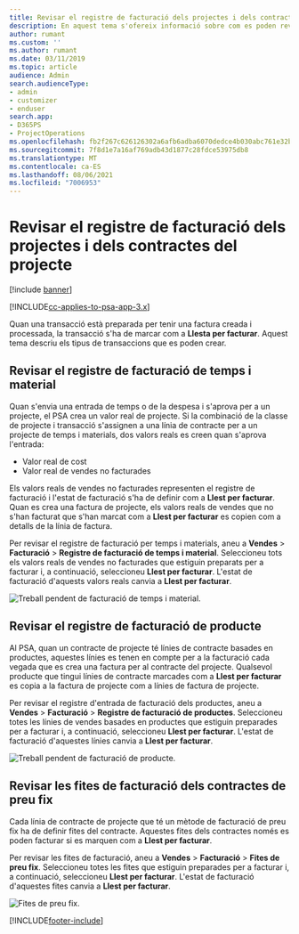 ```yaml
---
title: Revisar el registre de facturació dels projectes i dels contractes del projecte
description: En aquest tema s'ofereix informació sobre com es poden revisar els registres de temps, despeses i productes, i com marcar-los com a preparats per a la facturació.
author: rumant
ms.custom: ''
ms.author: rumant
ms.date: 03/11/2019
ms.topic: article
audience: Admin
search.audienceType:
- admin
- customizer
- enduser
search.app:
- D365PS
- ProjectOperations
ms.openlocfilehash: fb2f267c626126302a6afb6adba6070dedce4b030abc761e32b23df174d49ecb
ms.sourcegitcommit: 7f8d1e7a16af769adb43d1877c28fdce53975db8
ms.translationtype: MT
ms.contentlocale: ca-ES
ms.lasthandoff: 08/06/2021
ms.locfileid: "7006953"
---
```

# <a name="review-the-invoicing-backlog-on-projects-and-project-contracts"></a>Revisar el registre de facturació dels projectes i dels contractes del projecte

[!include [banner](../includes/psa-now-project-operations.md)]

[!INCLUDE[cc-applies-to-psa-app-3.x](../includes/cc-applies-to-psa-app-3x.md)]

Quan una transacció està preparada per tenir una factura creada i processada, la transacció s'ha de marcar com a **Llesta per facturar**. Aquest tema descriu els tipus de transaccions que es poden crear.

## <a name="review-the-time-and-material-billing-backlog"></a>Revisar el registre de facturació de temps i material

Quan s'envia una entrada de temps o de la despesa i s'aprova per a un projecte, el PSA crea un valor real de projecte. Si la combinació de la classe de projecte i transacció s'assignen a una línia de contracte per a un projecte de temps i materials, dos valors reals es creen quan s'aprova l'entrada:

- Valor real de cost 
- Valor real de vendes no facturades

Els valors reals de vendes no facturades representen el registre de facturació i l'estat de facturació s'ha de definir com a **Llest per facturar**. Quan es crea una factura de projecte, els valors reals de vendes que no s'han facturat que s'han marcat com a **Llest per facturar** es copien com a detalls de la línia de factura.

Per revisar el registre de facturació per temps i materials, aneu a **Vendes** \> **Facturació** \> **Registre de facturació de temps i material**. Seleccioneu tots els valors reals de vendes no facturades que estiguin preparats per a facturar i, a continuació, seleccioneu **Llest per facturar**. L'estat de facturació d'aquests valors reals canvia a **Llest per facturar**.

![Treball pendent de facturació de temps i material.](media/TMBacklog.png)

## <a name="review-the-product-billing-backlog"></a>Revisar el registre de facturació de producte

Al PSA, quan un contracte de projecte té línies de contracte basades en productes, aquestes línies es tenen en compte per a la facturació cada vegada que es crea una factura per al contracte del projecte. Qualsevol producte que tingui línies de contracte marcades com a **Llest per facturar** es copia a la factura de projecte com a línies de factura de projecte.

Per revisar el registre d'entrada de facturació dels productes, aneu a **Vendes** \> **Facturació** \> **Registre de facturació de productes**. Seleccioneu totes les línies de vendes basades en productes que estiguin preparades per a facturar i, a continuació, seleccioneu **Llest per facturar**. L'estat de facturació d'aquestes línies canvia a **Llest per facturar**.

![Treball pendent de facturació de producte.](media/ProductBacklog.png)

## <a name="review-billing-milestones-on-fixed-price-contracts"></a>Revisar les fites de facturació dels contractes de preu fix

Cada línia de contracte de projecte que té un mètode de facturació de preu fix ha de definir fites del contracte. Aquestes fites dels contractes només es poden facturar si es marquen com a **Llest per facturar**. 

Per revisar les fites de facturació, aneu a **Vendes** \> **Facturació** \> **Fites de preu fix**. Seleccioneu totes les fites que estiguin preparades per a facturar i, a continuació, seleccioneu **Llest per facturar**. L'estat de facturació d'aquestes fites canvia a **Llest per facturar**.

![Fites de preu fix.](media/FPBacklog.png)


[!INCLUDE[footer-include](../includes/footer-banner.md)]